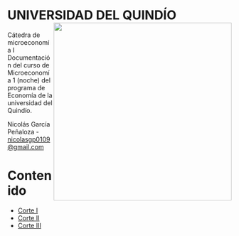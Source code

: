 # UNIVERSIDAD DEL QUINDÍO <img align="right" src="https://github.com/NicolasGP01/Asesoria_ECO_I/blob/main/Imagines%20base/logo-universidad-del-quindio.png" width=400>

Cátedra de microeconomía I
Documentación del curso de Microeconomía 1 (noche) del programa de Economía de la universidad del Quindío.

Nicolás García Peñaloza - nicolasgp0109@gmail.com

# Contenido
* [Corte I](https://github.com/NicolasGP01/Economia-Microeconomia-I_Estudiantes/tree/main/Corte%20I) 
* [Corte II](https://github.com/NicolasGP01/Economia-Microeconomia-I_Estudiantes/tree/main/Corte%20II)
* [Corte III](https://github.com/NicolasGP01/Economia-Microeconomia-I_Estudiantes/tree/main/Corte%20III)

